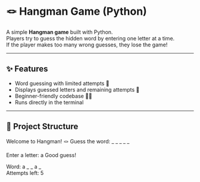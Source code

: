 # 🪢 Hangman Game (Python)

A simple **Hangman game** built with Python.  
Players try to guess the hidden word by entering one letter at a time.  
If the player makes too many wrong guesses, they lose the game!  

---

## ✨ Features
- Word guessing with limited attempts 🎯  
- Displays guessed letters and remaining attempts 🔡  
- Beginner-friendly codebase 👨‍💻  
- Runs directly in the terminal  

---

## 📂 Project Structure
Welcome to Hangman! 🪢
Guess the word: _ _ _ _ _  

Enter a letter: a
Good guess!  

Word: a _ _ a _  
Attempts left: 5
